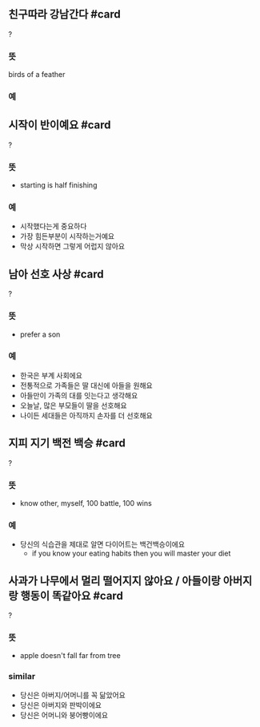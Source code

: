 ## 친구따라 강남간다 #card
?
### 뜻
birds of a feather
### 예
<!--SR:!2025-05-01,209,330-->

## 시작이 반이예요 #card
?
### 뜻
- starting is half finishing
### 예
- 시작했다는게 중요하다
- 가장 힘든부분이 시작하는거예요
- 막상 시작하면 그렇게 어럽지 않아요
<!--SR:!2025-03-11,72,280-->

## 남아 선호 사상 #card
?
### 뜻
- prefer a son
### 예
- 한국은 부계 사회에요
- 전통적으로 가족들은 딸 대신에 아들을 원해요
- 아들만이 가족의 대를 잇는다고 생각해요
- 오늘날, 많은 부모들이 딸을 선호해요
- 나이든 세대들은 아직까지 손자를 더 선호해요
<!--SR:!2025-02-17,44,258-->


## 지피 지기 백전 백승 #card
?
### 뜻
- know other, myself, 100 battle, 100 wins
### 예
- 당신의 식습관을 제대로 알면 다이어트는 백건백승이에요
	- if you know your eating habits then you will master  your diet
<!--SR:!2025-04-21,93,280-->

## 사과가 나무에서 멀리 떨어지지 않아요 / 아들이랑 아버지랑 행동이 똑같아요 #card
?
### 뜻
- apple doesn't fall far from tree
### similar
- 당신은 아버지/어머니를 꼭 닮았어요
- 당신은 아버지와 판박이에요
- 당신은 어머니와 붕어빵이에요
<!--SR:!2025-03-04,57,260-->

